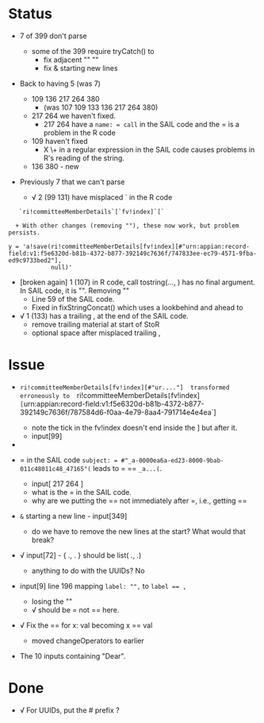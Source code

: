 # Status

+ 7 of 399 don't parse
   + some of the 399 require tryCatch() to 
      + fix adjacent "" ""
	  + fix & starting new  lines
	  
+ Back to having 5 (was 7)
   + 109 136 217 264 380
      + (was 107 109 133 136 217 264 380)
   + 217 264  we haven't fixed.
      + 217 264 have a  `name: = call` in the SAIL code and the = is a problem in the R code
   + 109 haven't fixed
        + X  \\+ in a regular expression in the SAIL code causes problems in R's reading of the string.      
   + 136 380 - new
   
+ Previously 7 that we can't parse
   + √ 2 (99 131) have misplaced ` in the R code
```
   `ri!committeeMemberDetails`[`fv!index]`[`
```
      + With other changes (removing ""), these now work, but problem persists.
```
y = 'a!save(ri!committeeMemberDetails[fv!index][#"urn:appian:record-field:v1:f5e6320d-b81b-4372-b877-392149c7636f/747833ee-ec79-4571-9fba-ed9c9733bed2"],
            null)'
```
   + [broken again] 1  (107) in R code, call tostring(..., )    has no final argument. In SAIL code, it is "".  Removing ""
      + Line 59 of the SAIL code.
	  + Fixed in fixStringConcat() which uses a lookbehind and ahead to 
   + √ 1 (133) has a trailing , at the end of the SAIL code.
       + remove trailing material at start of StoR
       + optional space after misplaced trailing , 

# Issue 


+ `ri!committeeMemberDetails[fv!index][#"ur...."] 
    transformed erroneously to 
	`ri!committeeMemberDetails`[`fv!index]`[`urn:appian:record-field:v1:f5e6320d-b81b-4372-b877-392149c7636f/787584d6-f0aa-4e79-8aa4-791714e4e4ea`]
	+ note the tick in the fv!index doesn't end inside the ] but after it.
    + input[99]

+ 

+ = in the SAIL code `subject: = #"_a-0000ea6a-ed23-8000-9bab-011c48011c48_47165"(` leads to = == `_a...(`.
     + input[ 217 264 ]
     + what is the = in the SAIL code.
	 + why are we putting the == not immediately after =, i.e., getting ==

+ `&` starting a new line - input[349]
  + do we have to remove the new lines at the start? What would that break?

+ √ input[72] - { ., . } should be list( ., .)
   + anything to do with the UUIDs? No

+ input[9]  line 196 mapping `label: "",`   to `label == ,`
  + losing the ""
  + √ should be = not == here.

+ √ Fix the == for x: val becoming x == val
  + moved changeOperators to earlier


+ The 10 inputs containing "Dear".



# Done

+ √ For UUIDs, put the # prefix ?
